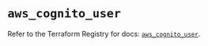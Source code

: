 # `aws_cognito_user`

Refer to the Terraform Registry for docs: [`aws_cognito_user`](https://registry.terraform.io/providers/hashicorp/aws/5.87.0/docs/resources/cognito_user).
